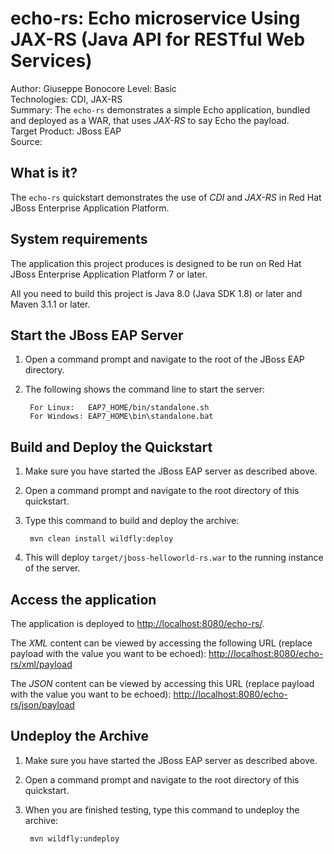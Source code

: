 echo-rs: Echo microservice Using JAX-RS (Java API for RESTful Web Services)
==========================================================================
Author: Giuseppe Bonocore
Level: Basic    
Technologies: CDI, JAX-RS    
Summary: The `echo-rs` demonstrates a simple Echo application, bundled and deployed as a WAR, that uses *JAX-RS* to say Echo the payload.    
Target Product: JBoss EAP  
Source: 

What is it?
-----------

The `echo-rs` quickstart demonstrates the use of *CDI* and *JAX-RS* in Red Hat JBoss Enterprise Application Platform.


System requirements
-------------------

The application this project produces is designed to be run on Red Hat JBoss Enterprise Application Platform 7 or later. 

All you need to build this project is Java 8.0 (Java SDK 1.8) or later and Maven 3.1.1 or later.

Start the JBoss EAP Server
-------------------------

1. Open a command prompt and navigate to the root of the JBoss EAP directory.
2. The following shows the command line to start the server:

        For Linux:   EAP7_HOME/bin/standalone.sh
        For Windows: EAP7_HOME\bin\standalone.bat

 
Build and Deploy the Quickstart
-------------------------

1. Make sure you have started the JBoss EAP server as described above.
2. Open a command prompt and navigate to the root directory of this quickstart.
3. Type this command to build and deploy the archive:

        mvn clean install wildfly:deploy

4. This will deploy `target/jboss-helloworld-rs.war` to the running instance of the server.


Access the application 
---------------------

The application is deployed to <http://localhost:8080/echo-rs/>.

The *XML* content can be viewed by accessing the following URL (replace payload with the value you want to be echoed): <http://localhost:8080/echo-rs/xml/payload> 

The *JSON* content can be viewed by accessing this URL (replace payload with the value you want to be echoed): <http://localhost:8080/echo-rs/json/payload>


Undeploy the Archive
--------------------

1. Make sure you have started the JBoss EAP server as described above.
2. Open a command prompt and navigate to the root directory of this quickstart.
3. When you are finished testing, type this command to undeploy the archive:

        mvn wildfly:undeploy

<!-- Build and Deploy the Quickstart to OpenShift - Coming soon! -->
